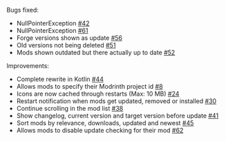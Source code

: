 Bugs fixed:

- NullPointerException [#42](https://github.com/DeathsGun/ModManager/issues/42)
- NullPointerException [#61](https://github.com/DeathsGun/ModManager/issues/64)
- Forge versions shown as update [#56](https://github.com/DeathsGun/ModManager/issues/56)
- Old versions not being deleted [#51](https://github.com/DeathsGun/ModManager/issues/51)
- Mods shown outdated but there actually up to date [#52](https://github.com/DeathsGun/ModManager/issues/52)

Improvements:

- Complete rewrite in Kotlin [#44](https://github.com/DeathsGun/ModManager/pull/44)
- Allows mods to specify their Modrinth project id [#8](https://github.com/DeathsGun/ModManager/issues/8)
- Icons are now cached through restarts (Max: 10 MB) [#24](https://github.com/DeathsGun/ModManager/issues/24)
- Restart notification when mods get updated, removed or
  installed [#30](https://github.com/DeathsGun/ModManager/issues/30)
- Continue scrolling in the mod list [#38](https://github.com/DeathsGun/ModManager/issues/38)
- Show changelog, current version and target version before
  update [#41](https://github.com/DeathsGun/ModManager/issues/41)
- Sort mods by relevance, downloads, updated and newest [#45](https://github.com/DeathsGun/ModManager/issues/45)
- Allows mods to disable update checking for their mod [#62](https://github.com/DeathsGun/ModManager/issues/62)